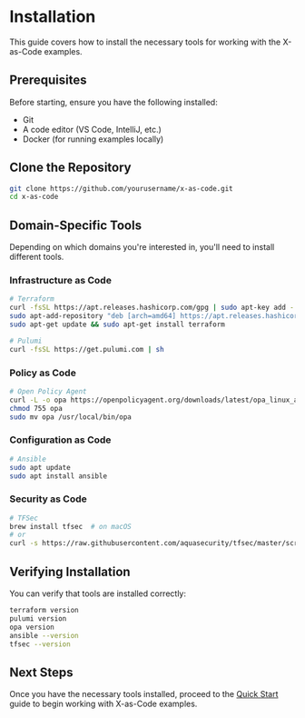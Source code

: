 # Installation

This guide covers how to install the necessary tools for working with the X-as-Code examples.

## Prerequisites

Before starting, ensure you have the following installed:

- Git
- A code editor (VS Code, IntelliJ, etc.)
- Docker (for running examples locally)

## Clone the Repository

```bash
git clone https://github.com/yourusername/x-as-code.git
cd x-as-code
```

## Domain-Specific Tools

Depending on which domains you're interested in, you'll need to install different tools.

### Infrastructure as Code

```bash
# Terraform
curl -fsSL https://apt.releases.hashicorp.com/gpg | sudo apt-key add -
sudo apt-add-repository "deb [arch=amd64] https://apt.releases.hashicorp.com $(lsb_release -cs) main"
sudo apt-get update && sudo apt-get install terraform

# Pulumi
curl -fsSL https://get.pulumi.com | sh
```

### Policy as Code

```bash
# Open Policy Agent
curl -L -o opa https://openpolicyagent.org/downloads/latest/opa_linux_amd64
chmod 755 opa
sudo mv opa /usr/local/bin/opa
```

### Configuration as Code

```bash
# Ansible
sudo apt update
sudo apt install ansible
```

### Security as Code

```bash
# TFSec
brew install tfsec  # on macOS
# or
curl -s https://raw.githubusercontent.com/aquasecurity/tfsec/master/scripts/install_linux.sh | bash  # on Linux
```

## Verifying Installation

You can verify that tools are installed correctly:

```bash
terraform version
pulumi version
opa version
ansible --version
tfsec --version
```

## Next Steps

Once you have the necessary tools installed, proceed to the [Quick Start](quick-start.md) guide to begin working with X-as-Code examples.
